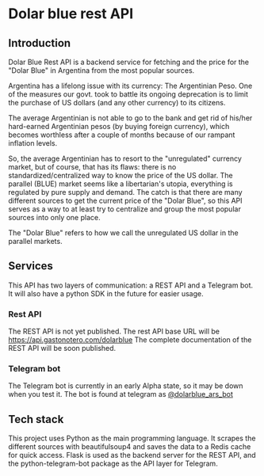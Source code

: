 # Dolar blue rest API

## Introduction
Dolar Blue Rest API is a backend service for fetching and the price for the "Dolar Blue" in Argentina from the most popular sources.

Argentina has a lifelong issue with its currency: The Argentinian Peso. One of the measures our govt. took to battle its ongoing deprecation is to limit the purchase of US dollars (and any other currency) to its citizens.

The average Argentinian is not able to go to the bank and get rid of his/her hard-earned Argentinian pesos (by buying foreign currency), which becomes worthless after a couple of months because of our rampant inflation levels.

So, the average Argentinian has to resort to the "unregulated" currency market, but of course, that has its flaws: there is no standardized/centralized way to know the price of the US dollar. The parallel (BLUE) market seems like a libertarian's utopia, everything is regulated by pure supply and demand. The catch is that there are many different sources to get the current price of the "Dolar Blue", so this API serves as a way to at least try to centralize and group the most popular sources into only one place.

The "Dolar Blue" refers to how we call the unregulated US dollar in the parallel markets.

## Services

This API has two layers of communication: a REST API and a Telegram bot. It will also have a python SDK in the future for easier usage.

### Rest API

The REST API is not yet published.
The rest API base URL will be https://api.gastonotero.com/dolarblue
The complete documentation of the REST API will be soon published.

### Telegram bot

The Telegram bot is currently in an early Alpha state, so it may be down when you test it.
The bot is found at telegram as [@dolarblue_ars_bot](https://t.me/dolarblue_ars_bot)

## Tech stack

This project uses Python as the main programming language. It scrapes the different sources with beautifulsoup4 and saves the data to a Redis cache for quick access. Flask is used as the backend server for the REST API, and the python-telegram-bot package as the API layer for Telegram.